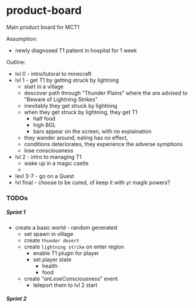 # product-board
Main product board for MCT1

Assumption:
  - newly diagnosed T1 patient in hospital for 1 week

Outline:
- lvl 0 - intro/tutoral to minecraft
- lvl 1 - get T1 by getting struck by lightning
  - start in a village
  - descover path through "Thunder Plains" where the are advised to "Beware of Lightning Strikes"
  - inevitably they get struck by lightning
  - when they get struck by lightning, they get T1
     - half food
     - high BGL
     - bars appear on the screen, with no explaination
  - they wander around, eating has no effect,
  - conditions deteriorates, they experience the adverse symptions
  - lose consciousness
- lvl 2 - intro to managing T1
  - wake up in a magic castle
  - 
- levl 3-7 - go on a Quest 
- lvl final - choose to be cured, of keep it with yr magik powers?


### TODOs
##### Sprint 1
* create a basic world - random generated
  * set spawn in village
  * create `thunder desert`
  * create `lightning strike` on enter region
    * enable T1 plugin for player
    * set player state
      * health
      * food
  * create "onLoseConsciousness" event
    * teleport them to lvl 2 start

##### Sprint 2

  
